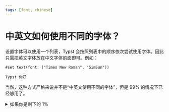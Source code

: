 ```yaml
---
tags: [font, chinese]
---
```

# 中英文如何使用不同的字体？

设置字体可以使用一个列表，Typst 会按照列表中的顺序依次尝试使用字体。因此只需把英文字体放在中文字体前面即可。例如：

```typst
#set text(font: ("Times New Roman", "SimSun"))

Typst 你好

```

当然，这种方式严格来说并不是“中英文使用不同的字体”，但是 99% 的情况下已经够用了。

<details>
<summary>如果你是剩下的 1%</summary>

如果你发现了中文引号等标点不对劲，那么你可以用这个修复 `#show regex("[“‘’”]|——|……"): set text(font: "SimSun")`，并期待 Typst 更新。

如果你还需要对中文字体进行特殊处理，例如只缩小中文字体的大小，可以考虑用正则表达式[匹配 script](https://www.unicode.org/reports/tr18/tr18-21.html#Script_Property) 进行 hack：`#show regex("\p{sc=Hani}+"): set text(size: 0.8em)`。

Tracking Issues：
- 按语言配置字体 https://github.com/typst/typst/issues/794
- 汉字默认等宽字体 https://github.com/typst/typst/issues/3385

</details>
